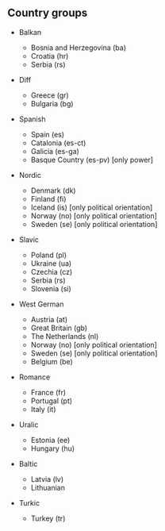 
## Country groups

- Balkan
  - Bosnia and Herzegovina (ba)
  - Croatia (hr)
  - Serbia (rs)

- Diff
  - Greece (gr)
  - Bulgaria (bg)

- Spanish
  - Spain (es)
  - Catalonia (es-ct)
  - Galicia (es-ga)
  - Basque Country (es-pv) [only power]

- Nordic
  - Denmark (dk) 
  - Finland (fi)
  - Iceland (is) [only political orientation] 
  - Norway (no) [only political orientation] 
  - Sweden (se) [only political orientation] 

- Slavic
  - Poland (pl)
  - Ukraine (ua)
  - Czechia (cz)
  - Serbia (rs)
  - Slovenia (si)

- West German
  - Austria (at)
  - Great Britain (gb)
  - The Netherlands (nl)
  - Norway (no) [only political orientation] 
  - Sweden (se) [only political orientation] 
  - Belgium (be)


- Romance
  - France (fr)
  - Portugal (pt)
  - Italy (it)

- Uralic
  - Estonia (ee) 
  - Hungary (hu)

- Baltic
  - Latvia (lv)
  - Lithuanian


- Turkic
  - Turkey (tr)
